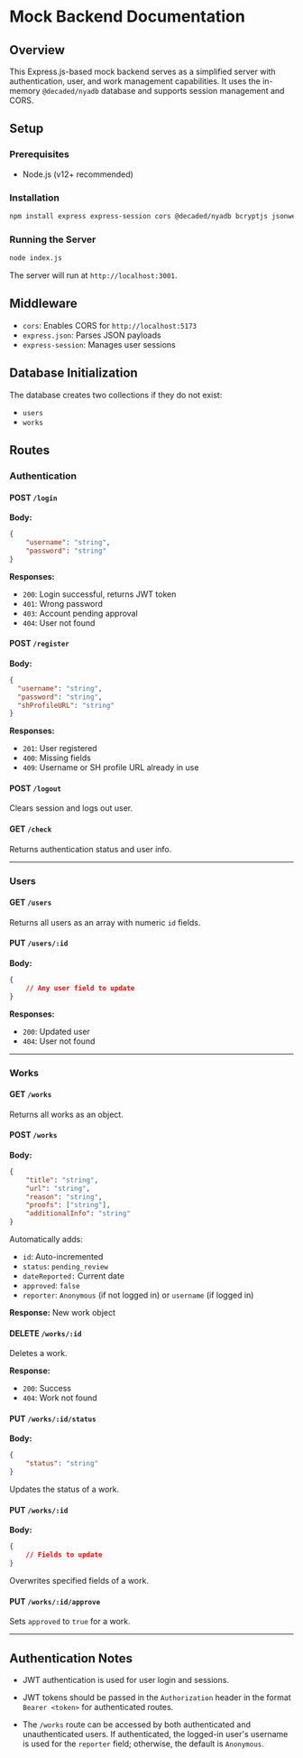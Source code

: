 # Mock Backend Documentation

## Overview

This Express.js-based mock backend serves as a simplified server with authentication, user, and work management capabilities. It uses the in-memory `@decaded/nyadb` database and
supports session management and CORS.

## Setup

### Prerequisites

- Node.js (v12+ recommended)

### Installation

```bash
npm install express express-session cors @decaded/nyadb bcryptjs jsonwebtoken body-parser
```

### Running the Server

```bash
node index.js
```

The server will run at `http://localhost:3001`.

## Middleware

- `cors`: Enables CORS for `http://localhost:5173`
- `express.json`: Parses JSON payloads
- `express-session`: Manages user sessions

## Database Initialization

The database creates two collections if they do not exist:

- `users`
- `works`

## Routes

### Authentication

#### POST `/login`

**Body:**

```json
{
	"username": "string",
	"password": "string"
}
```

**Responses:**

- `200`: Login successful, returns JWT token
- `401`: Wrong password
- `403`: Account pending approval
- `404`: User not found

#### POST `/register`

**Body:**

```json
{
  "username": "string",
  "password": "string",
  "shProfileURL": "string"
}
```

**Responses:**

- `201`: User registered
- `400`: Missing fields
- `409`: Username or SH profile URL already in use

#### POST `/logout`

Clears session and logs out user.

#### GET `/check`

Returns authentication status and user info.

---

### Users

#### GET `/users`

Returns all users as an array with numeric `id` fields.

#### PUT `/users/:id`

**Body:**

```json
{
	// Any user field to update
}
```

**Responses:**

- `200`: Updated user
- `404`: User not found

---

### Works

#### GET `/works`

Returns all works as an object.

#### POST `/works`

**Body:**

```json
{
	"title": "string",
	"url": "string",
	"reason": "string",
	"proofs": ["string"],
	"additionalInfo": "string"
}
```

Automatically adds:

- `id`: Auto-incremented
- `status`: `pending_review`
- `dateReported:` Current date
- `approved`: `false`
- `reporter`: `Anonymous` (if not logged in) or `username` (if logged in)

**Response:** New work object

#### DELETE `/works/:id`

Deletes a work.

**Response:**

- `200`: Success
- `404`: Work not found

#### PUT `/works/:id/status`

**Body:**

```json
{
	"status": "string"
}
```

Updates the status of a work.

#### PUT `/works/:id`

**Body:**

```json
{
	// Fields to update
}
```

Overwrites specified fields of a work.

#### PUT `/works/:id/approve`

Sets `approved` to `true` for a work.

---

## Authentication Notes

- JWT authentication is used for user login and sessions.

- JWT tokens should be passed in the `Authorization` header in the format `Bearer <token>` for authenticated routes.

- The `/works` route can be accessed by both authenticated and unauthenticated users. If authenticated, the logged-in user's username is used for the `reporter` field; otherwise,
  the default is `Anonymous`.
